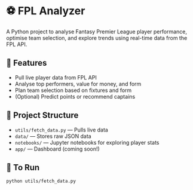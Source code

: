 # ⚽ FPL Analyzer

A Python project to analyse Fantasy Premier League player performance, optimise team selection, and explore trends using real-time data from the FPL API.

## 🔧 Features

- Pull live player data from FPL API
- Analyse top performers, value for money, and form
- Plan team selection based on fixtures and form
- (Optional) Predict points or recommend captains

## 📁 Project Structure

- `utils/fetch_data.py` — Pulls live data
- `data/` — Stores raw JSON data
- `notebooks/` — Jupyter notebooks for exploring player stats
- `app/` — Dashboard (coming soon!)

## 🚀 To Run

```bash
python utils/fetch_data.py
